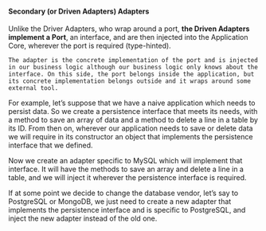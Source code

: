 #### **Secondary (or Driven Adapters) Adapters**

Unlike the Driver Adapters, who wrap around a port, **the Driven Adapters implement a Port**, an interface, and are then injected into the Application Core, wherever the port is required (type-hinted).

`The adapter is the concrete implementation of the port and is injected in our business logic although our business logic only knows about the interface. On this side, the port belongs inside the application, but its concrete implementation belongs outside and it wraps around some external tool.`

For example, let’s suppose that we have a naive application which needs to persist data. So we create a persistence interface that meets its needs, with a method to save an array of data and a method to delete a line in a table by its ID. From then on, wherever our application needs to save or delete data we will require in its constructor an object that implements the persistence interface that we defined.

Now we create an adapter specific to MySQL which will implement that interface. It will have the methods to save an array and delete a line in a table, and we will inject it wherever the persistence interface is required.

If at some point we decide to change the database vendor, let’s say to PostgreSQL or MongoDB, we just need to create a new adapter that implements the persistence interface and is specific to PostgreSQL, and inject the new adapter instead of the old one.

